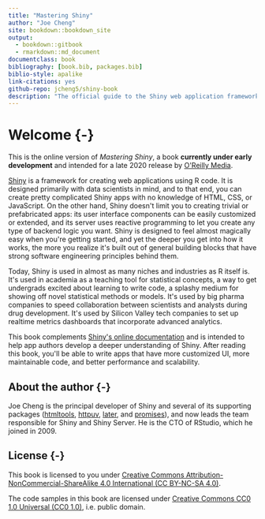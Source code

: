 ```yaml
--- 
title: "Mastering Shiny"
author: "Joe Cheng"
site: bookdown::bookdown_site
output:
  - bookdown::gitbook
  - rmarkdown::md_document
documentclass: book
bibliography: [book.bib, packages.bib]
biblio-style: apalike
link-citations: yes
github-repo: jcheng5/shiny-book
description: "The official guide to the Shiny web application framework for R."
---
```


# Welcome {-}

This is the online version of _Mastering Shiny_, a book **currently under early development** and intended for a late 2020 release by [O'Reilly Media](https://www.oreilly.com/).

[Shiny](https://shiny.rstudio.com/) is a framework for creating web applications using R code. It is designed primarily with data scientists in mind, and to that end, you can create pretty complicated Shiny apps with no knowledge of HTML, CSS, or JavaScript. On the other hand, Shiny doesn't limit you to creating trivial or prefabricated apps: its user interface components can be easily customized or extended, and its server uses reactive programming to let you create any type of backend logic you want. Shiny is designed to feel almost magically easy when you're getting started, and yet the deeper you get into how it works, the more you realize it's built out of general building blocks that have strong software engineering principles behind them.

Today, Shiny is used in almost as many niches and industries as R itself is. It's used in academia as a teaching tool for statistical concepts, a way to get undergrads excited about learning to write code, a splashy medium for showing off novel statistical methods or models. It's used by big pharma companies to speed collaboration between scientists and analysts during drug development. It's used by Silicon Valley tech companies to set up realtime metrics dashboards that incorporate advanced analytics.

This book complements [Shiny's online documentation](https://shiny.rstudio.com/) and is intended to help app authors develop a deeper understanding of Shiny. After reading this book, you'll be able to write apps that have more customized UI, more maintainable code, and better performance and scalability.

## About the author {-}

Joe Cheng is the principal developer of Shiny and several of its supporting packages ([htmltools](https://cran.r-project.org/package=htmltools), [httpuv](https://cran.r-project.org/package=httpuv), [later](https://cran.r-project.org/package=later), and [promises](https://cran.r-project.org/package=promises)), and now leads the team responsible for Shiny and Shiny Server. He is the CTO of RStudio, which he joined in 2009.

## License {-}

This book is licensed to you under [Creative Commons Attribution-NonCommercial-ShareAlike 4.0 International (CC BY-NC-SA 4.0)](https://creativecommons.org/licenses/by-nc-sa/4.0/).

The code samples in this book are licensed under [Creative Commons CC0 1.0 Universal (CC0 1.0)](https://creativecommons.org/publicdomain/zero/1.0/), i.e. public domain.

